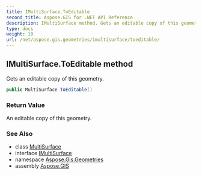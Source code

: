 ```yaml
---
title: IMultiSurface.ToEditable
second_title: Aspose.GIS for .NET API Reference
description: IMultiSurface method. Gets an editable copy of this geometry
type: docs
weight: 10
url: /net/aspose.gis.geometries/imultisurface/toeditable/
---
```

## IMultiSurface.ToEditable method

Gets an editable copy of this geometry.

```csharp
public MultiSurface ToEditable()
```

### Return Value

An editable copy of this geometry.

### See Also

* class [MultiSurface](../../multisurface/)
* interface [IMultiSurface](../)
* namespace [Aspose.Gis.Geometries](../../imultisurface/)
* assembly [Aspose.GIS](../../../)


